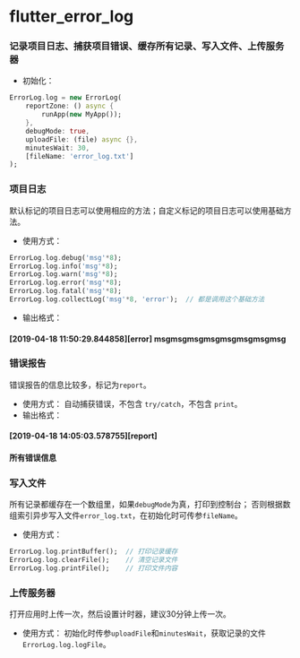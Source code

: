 # flutter_error_log

 ### 记录项目日志、捕获项目错误、缓存所有记录、写入文件、上传服务器
 * 初始化：
 ```dart
 ErrorLog.log = new ErrorLog(
     reportZone: () async {
         runApp(new MyApp());
     },
     debugMode: true,
     uploadFile: (file) async {},
     minutesWait: 30,
     [fileName: 'error_log.txt']
 );
 ```
 
 ### 项目日志
 默认标记的项目日志可以使用相应的方法；自定义标记的项目日志可以使用基础方法。
 * 使用方式：
 ```dart
 ErrorLog.log.debug('msg'*8);
 ErrorLog.log.info('msg'*8);
 ErrorLog.log.warn('msg'*8);
 ErrorLog.log.error('msg'*8);
 ErrorLog.log.fatal('msg'*8);
 ErrorLog.log.collectLog('msg'*8, 'error');  // 都是调用这个基础方法
 ```
 * 输出格式：
 #### [2019-04-18 11:50:29.844858][error] msgmsgmsgmsgmsgmsgmsgmsg
 
 ### 错误报告
 错误报告的信息比较多，标记为`report`。
 * 使用方式：
 自动捕获错误，不包含 `try/catch`，不包含 `print`。
 * 输出格式：
 #### [2019-04-18 14:05:03.578755][report]
 #### 所有错误信息
 
 ### 写入文件
 所有记录都缓存在一个数组里，如果`debugMode`为真，打印到控制台；
 否则根据数组索引异步写入文件`error_log.txt`，在初始化时可传参`fileName`。
 * 使用方式：
 ```dart
 ErrorLog.log.printBuffer();  // 打印记录缓存
 ErrorLog.log.clearFile();    // 清空记录文件
 ErrorLog.log.printFile();    // 打印文件内容
 ```
 
 ### 上传服务器
 打开应用时上传一次，然后设置计时器，建议30分钟上传一次。
 * 使用方式：
 初始化时传参`uploadFile`和`minutesWait`，获取记录的文件`ErrorLog.log.logFile`。
 
